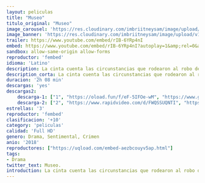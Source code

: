 ```yaml
---
layout: peliculas
title: "Museo"
titulo_original: "Museo"
image_carousel: 'https://res.cloudinary.com/imbriitneysam/image/upload/v1542165967/museo-poster-min.jpg'
image_banner: 'https://res.cloudinary.com/imbriitneysam/image/upload/v1542165968/museo-banner-min.jpg'
trailer: https://www.youtube.com/embed/rIB-6YRp4nI
embed: https://www.youtube.com/embed/rIB-6YRp4nI?autoplay=1&amp;rel=0&amp;hd=1&border=0&wmode=opaque&enablejsapi=1&modestbranding=1&controls=1&showinfo=0
sandbox: allow-same-origin allow-forms
reproductor: 'fembed'
idioma: 'Latino'
description: La cinta cuenta las circunstancias que rodearon al robo de varios artefactos prehispánicos del Museo Nacional de Antropología de la Ciudad de México en 1985, y la sorpresa de las autoridades al descubrir que los autores de semejante hazaña habían sido dos jóvenes marginales de los suburbios, Carlos Perches y Ramón Sardina (García Bernal y Leonardo Ortizgris), en lugar de los ladrones profesionales de arte a los que se le atribuía la sustracción de los objetos.
description_corta: La cinta cuenta las circunstancias que rodearon al robo de varios artefactos prehispánicos del Museo Nacional de Antropología de la Ciudad de México en 1985, y la sorpresa de las autoridades al descubrir que los autores de semejante hazaña habían...
duracion: '2h 08 min'
descargas: 'yes'
descargas2:
    descarga-1: ["1", "https://oload.fun/f/eF-5IFOe-wM", "https://www.google.com/s2/favicons?domain=openload.co","OpenLoad","https://res.cloudinary.com/imbriitneysam/image/upload/v1541473684/mexico.png", "Latino", "Full HD"]
    descarga-2: ["2", "https://www.rapidvideo.com/d/FWQSSUQNTI", "https://www.google.com/s2/favicons?domain=www.rapidvideo.com","RapidVideo","https://res.cloudinary.com/imbriitneysam/image/upload/v1541473684/mexico.png", "Latino", "TS-Screener"]
estrellas: '3'
reproductor: 'fembed'
clasificacion: '+10'
category: 'peliculas'
calidad: 'Full HD'
genero: Drama, Sentimental, Crimen
anio: '2018'
reproductores: ["https://uqload.com/embed-aezbcouyv5ap.html"]
tags:
- Drama
twitter_text: Museo.
introduction: La cinta cuenta las circunstancias que rodearon al robo de varios artefactos prehispánicos del Museo Nacional de Antropología de la Ciudad de México en 1985, y la sorpresa de las autoridades al descubrir que los autores de semejante hazaña habían...
---
```



 







